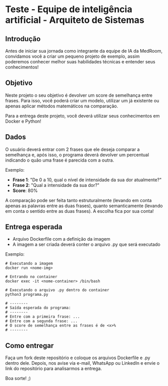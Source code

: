 # Teste - Equipe de inteligência artificial - Arquiteto de Sistemas

## Introdução
Antes de iniciar sua jornada como integrante da equipe de IA da MedRoom, convidamos você a criar um pequeno projeto de exemplo, assim poderemos conhecer melhor suas habilidades técnicas e entender seus conhecimentos!

## Objetivo
Neste projeto o seu objetivo é devolver um score de semelhança entre frases. Para isso, você poderá criar um modelo, utilizar um já existente ou apenas aplicar métodos matemáticos na comparação.


Para a entrega deste projeto, você deverá utilizar seus conhecimentos em Docker e Python!

## Dados
O usuário deverá entrar com 2 frases que ele deseja comparar a semelhança e, após isso, o programa deverá devolver um percentual indicando o quão uma frase é parecida com a outra.

Exemplo:
- **Frase 1**: "De 0 a 10, qual o nível de intensidade da sua dor atualmente?"
- **Frase 2**: "Qual a intensidade da sua dor?"
- **Score**: 80%

A comparação pode ser feita tanto estruturalmente (levando em conta apenas as palavras entre as duas frases), quanto semanticamente (levando em conta o sentido entre as duas frases). A escolha fica por sua conta!

## Entrega esperada
- Arquivo Dockerfile com a definição da imagem
- A imagem a ser criada deverá conter o arquivo .py que será executado

Exemplo:
```shell
# Executando a imagem
docker run <nome-img>

# Entrando no container
docker exec -it <nome-container> /bin/bash

# Executando o arquivo .py dentro do container
python3 programa.py

# --------
# Saída esperada do programa:
# --------
# Entre com a primeira frase: ...
# Entre com a segunda frase: ...
# O score de semelhança entre as frases é de <x>%
# --------
```

## Como entregar
Faça um fork deste repositório e coloque os arquivos Dockerfile e .py dentro dele. Depois, nos avise via e-mail, WhatsApp ou LinkedIn e envie o link do repositório para analisarmos a entrega.

Boa sorte! ;)
